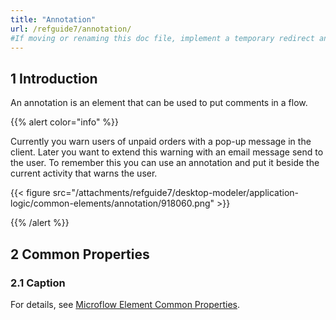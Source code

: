 ```yaml
---
title: "Annotation"
url: /refguide7/annotation/
#If moving or renaming this doc file, implement a temporary redirect and let the respective team know they should update the URL in the product. See Mapping to Products for more details.
---
```


## 1 Introduction

An annotation is an element that can be used to put comments in a flow.

{{% alert color="info" %}}

Currently you warn users of unpaid orders with a pop-up message in the client. Later you want to extend this warning with an email message send to the user. To remember this you can use an annotation and put it beside the current activity that warns the user.

{{< figure src="/attachments/refguide7/desktop-modeler/application-logic/common-elements/annotation/918060.png" >}}

{{% /alert %}}

## 2 Common Properties

### 2.1 Caption

For details, see [Microflow Element Common Properties](/refguide7/microflow-element-common-properties/).
